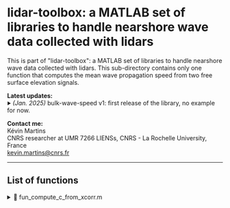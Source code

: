# lidar-toolbox: a MATLAB set of libraries to handle nearshore wave data collected with lidars

This is part of "lidar-toolbox": a MATLAB set of libraries to handle nearshore wave data collected with lidars. This sub-directory contains only one function that computes the mean wave propagation speed from two free surface elevation signals.

<strong>Latest updates:</strong>  
<sub><sup>:arrow_forward:</sup></sub> *(Jan. 2025)*
bulk-wave-speed v1: first release of the library, no example for now.

<strong>Contact me:</strong>  
Kévin Martins  
CNRS researcher at UMR 7266 LIENSs, CNRS - La Rochelle University, France  
kevin.martins@cnrs.fr

---

## List of functions

<details>
  <summary>📄 fun_compute_c_from_xcorr.m</summary>  
  <br>  

  **Description**:  
  Function computing 'bulk' wave propagation speed from cross-correlation of adjacent surface elevation timeseries. We use spline interpolation to reach sub-timestep resolution. For now, this assumes no NaNs in the provided timeseries so these have to be dealt with elsewhere.

  **Inputs**:  

  | Name      | Type   | Description                                                      |
  |-----------|--------|------------------------------------------------------------------|
  | `zeta_2`  | double | surface elevation timeseries at position 2 [m]                  |
  | `zeta_1`  | double | surface elevation timeseries at position 1 [m]                  |
  | `sf`  | int | sampling frequency [Hz]                 |
  | `dx`  | double | distance between two locations where zeta is provided [m]               |
  | `maxlag`  | double | max lag authorised for cross-correlation analysis [s]                |

  **Outputs**:  
  &nbsp;&nbsp;`c`, mean wave speed [m/s]  
  &nbsp;&nbsp;`lag`, corresponding time lag [s]  

</details>


 
 
